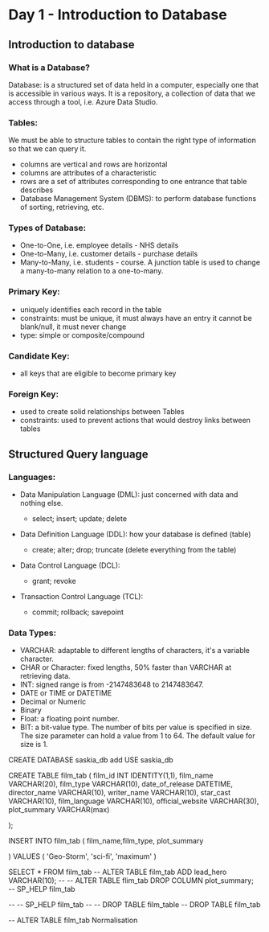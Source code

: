 # Day 1 - Introduction to Database

## Introduction to database
### What is a Database?
Database: is a structured set of data held in a computer, especially one that is accessible in various ways. It is a repository, a collection of data that we access through a tool, i.e. Azure Data Studio.

### Tables:
We must be able to structure tables to contain the right type of information so that we can query it.
  - columns are vertical and rows are horizontal
  - columns are attributes of a characteristic
  - rows are a set of attributes corresponding to one entrance that table describes
  - Database Management System (DBMS): to perform database functions of sorting, retrieving, etc.

### Types of Database:
- One-to-One, i.e. employee details - NHS details
- One-to-Many, i.e. customer details - purchase details
- Many-to-Many, i.e. students - course. A junction table is used to change a many-to-many relation to a one-to-many.

### Primary Key:
- uniquely identifies each record in the table
- constraints: must be unique, it must always have an entry it cannot be blank/null, it must never change
- type: simple or composite/compound

### Candidate Key:
- all keys that are eligible to become primary key

### Foreign Key:
- used to create solid relationships between Tables
- constraints: used to prevent actions that would destroy links between tables

## Structured Query language

### Languages:
- Data Manipulation Language (DML): just concerned with data and nothing else.
    - select; insert; update; delete

- Data Definition Language (DDL): how your database is defined (table)
    - create; alter; drop; truncate (delete everything from the table)

- Data Control Language (DCL):
    - grant; revoke

- Transaction Control Language (TCL):
    - commit; rollback; savepoint

### Data Types:
- VARCHAR: adaptable to different lengths of characters, it's a variable character.
- CHAR or Character: fixed lengths, 50% faster than VARCHAR at retrieving data.
- INT: signed range is from -2147483648 to 2147483647.
- DATE or TIME or DATETIME
- Decimal or Numeric
- Binary
- Float: a floating point number.
- BIT: a bit-value type. The number of bits per value is specified in size. The size parameter can hold a value from 1 to 64. The default value for size is 1.


CREATE DATABASE saskia_db add
USE saskia_db

CREATE TABLE film_tab
(
    film_id INT IDENTITY(1,1),
    film_name VARCHAR(20),
    film_type VARCHAR(10),
    date_of_release DATETIME,
    director_name VARCHAR(10),
    writer_name VARCHAR(10),
    star_cast VARCHAR(10),
    film_language VARCHAR(10),
    official_website VARCHAR(30),
    plot_summary VARCHAR(max)



);

INSERT INTO film_tab
(
    film_name,film_type, plot_summary


)
VALUES
(
    'Geo-Storm', 'sci-fi', 'maximum'
)

SELECT * FROM film_tab
-- ALTER TABLE film_tab ADD lead_hero VARCHAR(10);
-- -- ALTER TABLE flim_tab DROP COLUMN plot_summary;  
-- SP_HELP film_tab

-- -- SP_HELP film_tab
-- -- DROP TABLE film_table
-- DROP TABLE film_tab

-- ALTER TABLE film_tab
Normalisation
